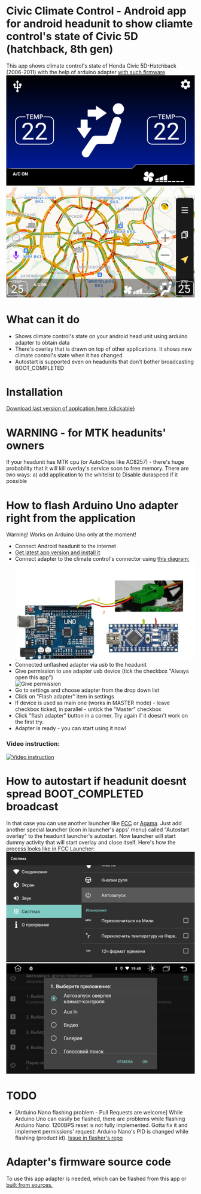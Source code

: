 # Civic Climate Control - Android app for android headunit to show cliamte control's state of Civic 5D (hatchback, 8th gen)
This app shows climate control's state of Honda Civic 5D-Hatchback (2006-2011) with the help of arduino adapter [with such firmware](https://github.com/Snow4DV/civic-adapter-platformio). 
</br>
![Pic1](/images/pic1.png)
![Pic2](/images/pic2.png)
# What can it do
* Shows climate control's state on your android head unit using arduino adapter to obtain data
* There's overlay that is drawn on top of other applications. It shows new climate control's state when it has changed
* Autostart is supported even on headunits that don't bother broadcasting BOOT\_COMPLETED
# Installation
[Download last version of applcation here {clickable}](https://github.com/Snow4DV/CivicClimateControl/releases/latest)
# WARNING - for MTK headunits' owners
If your headunit has МТК cpu (or AutoChips like AC8257) - there's huge probability that it will kill overlay's service soon to free memory. There are two ways: a) add application to the whitelist b) Disable duraspeed if it possible
# How to flash Arduino Uno adapter right from the application
Warning! Works on Arduino Uno only at the moment!
* Connect Android headunit to the internet
* [Get latest app version and install it](https://github.com/Snow4DV/CivicClimateControl/releases/latest)
* Connect adapter to the climate control's connector using [this diagram:](https://github.com/Snow4DV/civic-adapter-platformio/#%D0%BF%D0%BE%D0%B4%D0%BA%D0%BB%D1%8E%D1%87%D0%B5%D0%BD%D0%B8%D0%B5-%D0%B1%D0%B5%D0%B7-%D0%BE%D0%B1%D0%B2%D1%8F%D0%B7%D0%BA%D0%B8)  
![Connection diagram](https://github.com/Snow4DV/civic-adapter-platformio/raw/master/connection-example.png)
* Connected unflashed adapter via usb to the headunit
* Give permission to use adapter usb device (tick the checkbox "Always open this app")  
![Give permission](https://www.virtualhere.com/sites/default/files/android_allow_use.png)
* Go to settings and choose adapter from the drop down list 
* Click on "Flash adapter" item in settings
* If device is used as main one (works in MASTER mode) - leave checkbox ticked, in parallel - untick the "Master" checkbox
* Click "flash adapter" button in a corner. Try again if it doesn't work on the first try.
* Adapter is ready - you can start using it now!  
### Video instruction:
[![Video instruction](https://img.youtube.com/vi/Pt0uY-M1ryU/0.jpg)](https://www.youtube.com/watch?v=Pt0uY-M1ryU)
# How to autostart if headunit doesnt spread BOOT\_COMPLETED broadcast
In that case you can use another launcher like [FCC](https://4pda.to/forum/index.php?showtopic=882604) or [Agama](https://4pda.to/forum/index.php?showtopic=835814). Just add another special launcher (icon in launcher's apps' menu) called "Autostart overlay" to the headunit launcher's autostart. Now launcher will start dummy activity that will start overlay and close itself.  Here's how the process looks like in FCC Launcher:
![Pic4](/images/pic4.png)  
![Pic5](/images/pic5.png)  
# TODO
* \[Arduino Nano flashing problem - Pull Requests are welcome\] While Arduino Uno can easily be flashed, there are problems while flashing Arduino Nano: 1200BPS reset is not fully implemented. Gotta fix it and implement permissions' request: Arduino Nano's PID is changed while flashing (product id). [Issue in flasher\'s repo](https://github.com/t2t-sonbui/ArduinoHexUploadExample/issues/2)
# Adapter's firmware source code
To use this app adapter is needed, which can be flashed from this app or [built from sources.](https://github.com/Snow4DV/civic-adapter-platformio)
